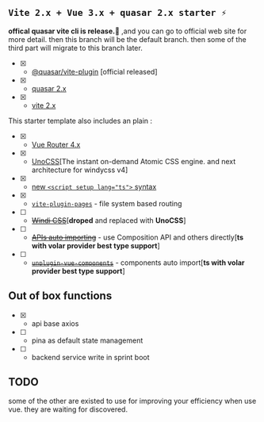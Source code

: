 ## `Vite 2.x + Vue 3.x + quasar 2.x starter ⚡`

**offical quasar vite cli is release.🌹** ,and you can go to official web site for more detail. then this branch will be 
the default branch. then some of the third part will migrate to this branch later.

- [X] - [@quasar/vite-plugin](https://quasar.dev/start/vite-plugin) [official released]
- [X] - [quasar 2.x](https://github.com/quasarframework/quasar)
- [X] - [vite 2.x](https://github.com/vitejs/vite)

This starter template also includes an plain :

- [x]  - [Vue Router 4.x](https://github.com/vuejs/vue-router-next)
- [x]  - [UnoCSS](https://github.com/antfu/unocss)[The instant on-demand Atomic CSS engine. and next architecture for windycss v4]
- [x]  - [new `<script setup lang="ts">` syntax](https://github.com/vuejs/rfcs/pull/227)
- [x]  - [`vite-plugin-pages`](https://github.com/hannoeru/vite-plugin-pages) - file system based routing
- [ ]  - ~~[Windi CSS](https://github.com/windicss/windicss)~~[**droped** and replaced with **UnoCSS**]
- [ ]  - ~~[APIs auto importing](https://github.com/antfu/unplugin-auto-import)~~ - use Composition API and others directly[**ts with volar provider best type support**]
- [ ]  - ~~[`unplugin-vue-components`](https://github.com/antfu/unplugin-vue-components)~~ - components auto import[**ts with volar provider best type support**]

## Out of box functions 
- [x]  - api base axios
- [ ]  - pina as default state management
- [ ]  - backend service write in sprint boot

## TODO 

some of the other are existed to use for improving your efficiency when use vue. they are waiting for discovered.

